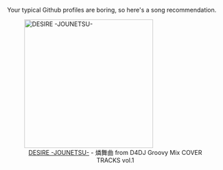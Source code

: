 Your typical Github profiles are boring, so here's a song recommendation.
<figure><img width="300" height="300" src="https://i.scdn.co/image/ab67616d0000b273293c431aba6d9d3596404bc8" alt="DESIRE -JOUNETSU-" /><figcaption align="center"><a href="https://open.spotify.com/track/4MAHZh5RP8g035h8GQv3Zk" target="_blank">DESIRE -JOUNETSU-</a> - 燐舞曲 from D4DJ Groovy Mix COVER TRACKS vol.1</figcaption></figure>
